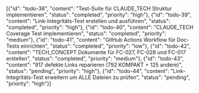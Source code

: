 [{"id": "todo-38", "content": "Test-Suite für CLAUDE_TECH Struktur implementieren", "status": "completed", "priority": "high"}, {"id": "todo-39", "content": "Link-Integritäts-Test erstellen und ausführen", "status": "completed", "priority": "high"}, {"id": "todo-40", "content": "CLAUDE_TECH Coverage Test implementieren", "status": "completed", "priority": "medium"}, {"id": "todo-41", "content": "GitHub Actions Workflow für Doc-Tests einrichten", "status": "completed", "priority": "low"}, {"id": "todo-42", "content": "TECH_CONCEPT Dokumente für FC-027, FC-028 und FC-017 erstellen", "status": "completed", "priority": "medium"}, {"id": "todo-43", "content": "917 defekte Links reparieren (792 KOMPAKT + 125 andere)", "status": "pending", "priority": "high"}, {"id": "todo-44", "content": "Link-Integritäts-Test erweitern um ALLE Dateien zu prüfen", "status": "pending", "priority": "high"}]
